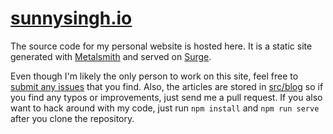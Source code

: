 # [sunnysingh.io](https://sunnysingh.io/)

The source code for my personal website is hosted here. It is a static site generated with [Metalsmith](http://www.metalsmith.io/) and served on [Surge](https://surge.sh/).

Even though I'm likely the only person to work on this site, feel free to [submit any issues](https://github.com/sunnysingh/web/issues/new) that you find. Also, the articles are stored in [src/blog](https://github.com/sunnysingh/web/tree/master/src/blog) so if you find any typos or improvements, just send me a pull request. If you also want to hack around with my code, just run `npm install` and `npm run serve` after you clone the repository.
